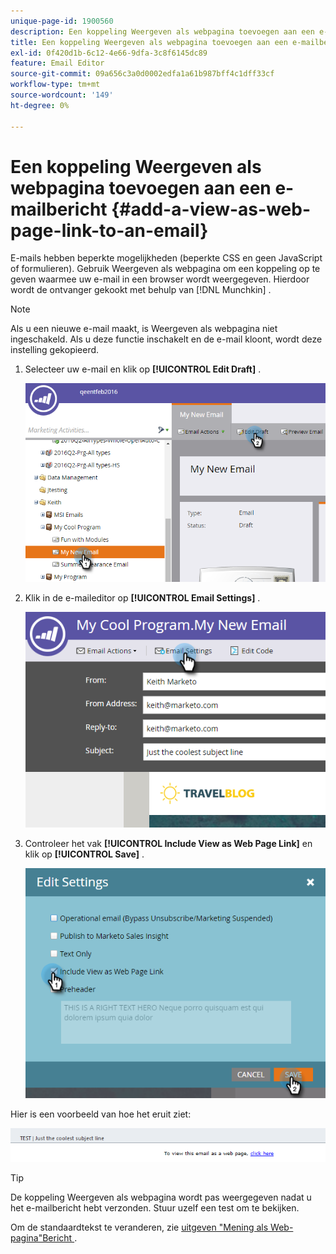 ```yaml
---
unique-page-id: 1900560
description: Een koppeling Weergeven als webpagina toevoegen aan een e-mail - Marketo Docs - Productdocumentatie
title: Een koppeling Weergeven als webpagina toevoegen aan een e-mailbericht
exl-id: 0f420d1b-6c12-4e66-9dfa-3c8f6145dc89
feature: Email Editor
source-git-commit: 09a656c3a0d0002edfa1a61b987bff4c1dff33cf
workflow-type: tm+mt
source-wordcount: '149'
ht-degree: 0%

---
```


# Een koppeling Weergeven als webpagina toevoegen aan een e-mailbericht {#add-a-view-as-web-page-link-to-an-email}

E-mails hebben beperkte mogelijkheden (beperkte CSS en geen JavaScript of formulieren). Gebruik Weergeven als webpagina om een koppeling op te geven waarmee uw e-mail in een browser wordt weergegeven. Hierdoor wordt de ontvanger gekookt met behulp van [!DNL Munchkin] .

>[!NOTE]
>
>Als u een nieuwe e-mail maakt, is Weergeven als webpagina niet ingeschakeld. Als u deze functie inschakelt en de e-mail kloont, wordt deze instelling gekopieerd.

1. Selecteer uw e-mail en klik op **[!UICONTROL Edit Draft]** .

   ![](assets/one-5.png)

1. Klik in de e-maileditor op **[!UICONTROL Email Settings]** .

   ![](assets/two-5.png)

1. Controleer het vak **[!UICONTROL Include View as Web Page Link]** en klik op **[!UICONTROL Save]** .

   ![](assets/three-4.png)

Hier is een voorbeeld van hoe het eruit ziet:

![](assets/four-3.png)

>[!TIP]
>
>De koppeling Weergeven als webpagina wordt pas weergegeven nadat u het e-mailbericht hebt verzonden. Stuur uzelf een test om te bekijken.

Om de standaardtekst te veranderen, zie [&#x200B; uitgeven &quot;Mening als Web-pagina&quot;Bericht &#x200B;](/help/marketo/product-docs/administration/email-setup/edit-the-view-as-web-page-message.md).
